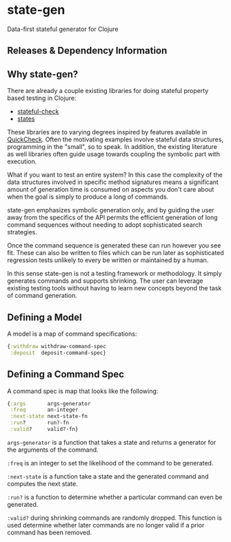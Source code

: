 # state-gen
Data-first stateful generator for Clojure

## Releases & Dependency Information

## Why state-gen?

There are already a couple existing libraries for doing stateful property based
testing in Clojure:

* [stateful-check](https://github.com/czan/stateful-check/tree/master)
* [states](https://github.com/jstepien/states)

These libraries are to varying degrees inspired by features available in
[QuickCheck](http://www.quviq.com/products/erlang-quickcheck/). Often the
motivating examples involve stateful data structures, programming in the
"small", so to speak. In addition, the existing literature as well libraries
often guide usage towards coupling the symbolic part with execution.

What if you want to test an entire system? In this case the complexity of the
data structures involved in specific method signatures means a significant
amount of generation time is consumed on aspects you don't care about when the
goal is simply to produce a long of commands.

state-gen emphasizes symbolic generation only, and by guiding the user away from
the specifics of the API permits the efficient generation of long command
sequences without needing to adopt sophisticated search strategies.

Once the command sequence is generated these can run however you see fit. These
can also be written to files which can be run later as sophisticated regression 
tests unlikely to every be written or maintained by a human.

In this sense state-gen is not a testing framework or methodology. It simply
generates commands and supports shrinking. The user can leverage existing
testing tools without having to learn new concepts beyond the task of command 
generation.

## Defining a Model

A model is a map of command specifications:

```clojure
{:withdraw withdraw-command-spec
 :deposit  deposit-command-spec}
```

## Defining a Command Spec

A command spec is map that looks like the following:

```clojure
{:args       args-generator
 :freq       an-integer
 :next-state next-state-fn
 :run?       run?-fn
 :valid?     valid?-fn}
```

`args-generator` is a function that takes a state and returns a generator for
the arguments of the command.

`:freq` is an integer to set the likelihood of the command to be generated.

`:next-state` is a function take a state and the generated command and computes
the next state.

`:run?` is a function to determine whether a particular command can even be
generated.

`:valid?` during shrinking commands are randomly dropped. This function is used
determine whether later commands are no longer valid if a prior command has been
removed.
